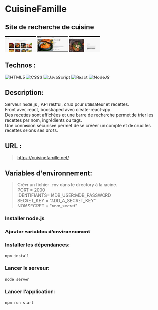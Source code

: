 # CuisineFamille

## Site de recherche de cuisine

 <img style="width: 100px;" src="./src/images/git/1.png" alt="Game Workshop Logo">
 <img style="width: 100px;" src="./src/images/git/2.png" alt="Game Workshop Logo">
 <img style="width: 100px;" src="./src/images/git/3.png" alt="Game Workshop Logo">

## Technos :

![HTML5](https://img.shields.io/badge/html5-%23E34F26.svg?style=for-the-badge&logo=html5&logoColor=white)
![CSS3](https://img.shields.io/badge/css3-%231572B6.svg?style=for-the-badge&logo=css3&logoColor=white)
![JavaScript](https://img.shields.io/badge/javascript-%23323330.svg?style=for-the-badge&logo=javascript&logoColor=%23F7DF1E)
![React](https://img.shields.io/badge/react-%2320232a.svg?style=for-the-badge&logo=react&logoColor=%2361DAFB)
![NodeJS](https://img.shields.io/badge/node.js-6DA55F?style=for-the-badge&logo=node.js&logoColor=white)

## Description:
Serveur node.js , API restful, crud pour utilisateur et recettes.<br>
Front avec react, boostraped avec create-react-app.<br>
Des recettes sont affichées et une barre de recherche permet de trier les recettes par nom, ingrédients ou tags.<br>
Une connexion sécurisée permet de se crééer un compte et de crud les recettes selons ses droits.<br>

## URL :
> https://cuisinefamille.net/

## Variables d'environnement:
> Créer un fichier .env dans le directory à la racine.<br>
> PORT = 2000<br>
> IDENTIFIANTS= MDB_USER:MDB_PASSWORD<br>
> SECRET_KEY = "ADD_A_SECRET_KEY" <br>
> NOMSECRET = "nom_secret"

### Installer node.js

### Ajouter variables d'environnement

### Installer les dépendances:

`npm install`

### Lancer le serveur:

`node server`

### Lancer l'application:

`npm run start`
